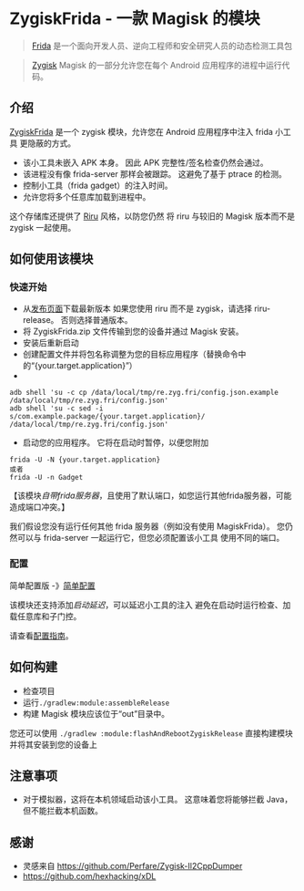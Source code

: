 # ZygiskFrida - 一款 Magisk 的模块

> [Frida](https://frida.re) 是一个面向开发人员、逆向工程师和安全研究人员的动态检测工具包

> [Zygisk](https://github.com/topjohnwu/Magisk) Magisk 的一部分允许您在每个 Android 应用程序的进程中运行代码。


## 介绍

[ZygiskFrida](README.md) 是一个 zygisk 模块，允许您在 Android 应用程序中注入 frida 小工具
更隐蔽的方式。

- 该小工具未嵌入 APK 本身。 因此 APK 完整性/签名检查仍然会通过。
- 该进程没有像 frida-server 那样会被跟踪。 这避免了基于 ptrace 的检测。
- 控制小工具（frida gadget）的注入时间。
- 允许您将多个任意库加载到进程中。

这个存储库还提供了 [Riru](https://github.com/RikkaApps/Riru) 风格，以防您仍然
将 riru 与较旧的 Magisk 版本而不是 zygisk 一起使用。

## 如何使用该模块

### 快速开始
- 从[发布页面](https://github.com/lico-n/ZygiskFrida/releases)下载最新版本
   如果您使用 riru 而不是 zygisk，请选择 riru-release。 否则选择普通版本。
- 将 ZygiskFrida.zip 文件传输到您的设备并通过 Magisk 安装。
- 安装后重新启动
- 创建配置文件并将包名称调整为您的目标应用程序（替换命令中的“{your.target.application}”）
- 
````shell
adb shell 'su -c cp /data/local/tmp/re.zyg.fri/config.json.example /data/local/tmp/re.zyg.fri/config.json'
adb shell 'su -c sed -i s/com.example.package/{your.target.application}/ /data/local/tmp/re.zyg.fri/config.json'
````

- 启动您的应用程序。 它将在启动时暂停，以便您附加

````shell
frida -U -N {your.target.application}
或者
frida -U -n Gadget
````

【该模块*自带frida服务器*，且使用了默认端口，如您运行其他frida服务器，可能造成端口冲突。】

我们假设您没有运行任何其他 frida 服务器（例如没有使用 MagiskFrida）。
您仍然可以与 frida-server 一起运行它，但您必须配置该小工具
使用不同的端口。

### 配置

简单配置版 -》[简单配置](docs/simple_config.zh-CN.md)

该模块还支持添加*启动延迟*，可以延迟小工具的注入
避免在启动时运行检查、加载任意库和子门控。

请查看[配置指南](docs/advanced_config.zh-CN.md)。

## 如何构建

- 检查项目
- 运行`./gradlew:module:assembleRelease`
- 构建 Magisk 模块应该位于“out”目录中。

您还可以使用 `./gradlew :module:flashAndRebootZygiskRelease` 直接构建模块并将其安装到您的设备上

## 注意事项

- 对于模拟器，这将在本机领域启动该小工具。 这意味着您将能够拦截 Java，但不能拦截本机函数。

## 感谢

- 灵感来自 https://github.com/Perfare/Zygisk-Il2CppDumper
- https://github.com/hexhacking/xDL
